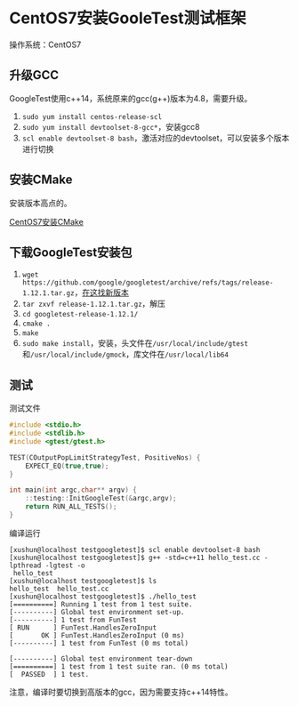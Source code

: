 # CentOS7安装GooleTest测试框架


操作系统：CentOS7


## 升级GCC

GoogleTest使用c++14，系统原来的gcc(g++)版本为4.8，需要升级。

1. `sudo yum install centos-release-scl`
2. `sudo yum install devtoolset-8-gcc*`，安装gcc8
3. `scl enable devtoolset-8 bash`，激活对应的devtoolset，可以安装多个版本进行切换

## 安装CMake

安装版本高点的。

[CentOS7安装CMake](https://xushun1221.github.io/2022/centos7%E5%AE%89%E8%A3%85cmake/)


## 下载GoogleTest安装包

1. `wget https://github.com/google/googletest/archive/refs/tags/release-1.12.1.tar.gz`，[在这找新版本](https://github.com/google/googletest/releases/)
2. `tar zxvf release-1.12.1.tar.gz`，解压
3. `cd googletest-release-1.12.1/`
4. `cmake .`
5. `make`
6. `sudo make install`，安装，头文件在`/usr/local/include/gtest`和`/usr/local/include/gmock`，库文件在`/usr/local/lib64`

## 测试

测试文件

```cpp
#include <stdio.h>
#include <stdlib.h>
#include <gtest/gtest.h>

TEST(COutputPopLimitStrategyTest, PositiveNos) {
    EXPECT_EQ(true,true);
}

int main(int argc,char** argv) {
    ::testing::InitGoogleTest(&argc,argv);
    return RUN_ALL_TESTS();
} 
```

编译运行

```console
[xushun@localhost testgoogletest]$ scl enable devtoolset-8 bash
[xushun@localhost testgoogletest]$ g++ -std=c++11 hello_test.cc -lpthread -lgtest -o
 hello_test
[xushun@localhost testgoogletest]$ ls
hello_test  hello_test.cc
[xushun@localhost testgoogletest]$ ./hello_test 
[==========] Running 1 test from 1 test suite.
[----------] Global test environment set-up.
[----------] 1 test from FunTest
[ RUN      ] FunTest.HandlesZeroInput
[       OK ] FunTest.HandlesZeroInput (0 ms)
[----------] 1 test from FunTest (0 ms total)

[----------] Global test environment tear-down
[==========] 1 test from 1 test suite ran. (0 ms total)
[  PASSED  ] 1 test.
```

注意，编译时要切换到高版本的gcc，因为需要支持c++14特性。
